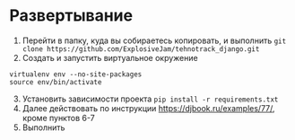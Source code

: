 # Развертывание
1. Перейти в папку, куда вы собираетесь копировать, и выполнить 
`git clone https://github.com/ExplosiveJam/tehnotrack_django.git`
2. Создать и запустить виртуальное окружение 
```
virtualenv env --no-site-packages
source env/bin/activate
```
3. Установить зависимости проекта `pip install -r requirements.txt`
4. Далее действовать по инструкции https://djbook.ru/examples/77/, кроме пунктов 6-7
5. Выполнить 
